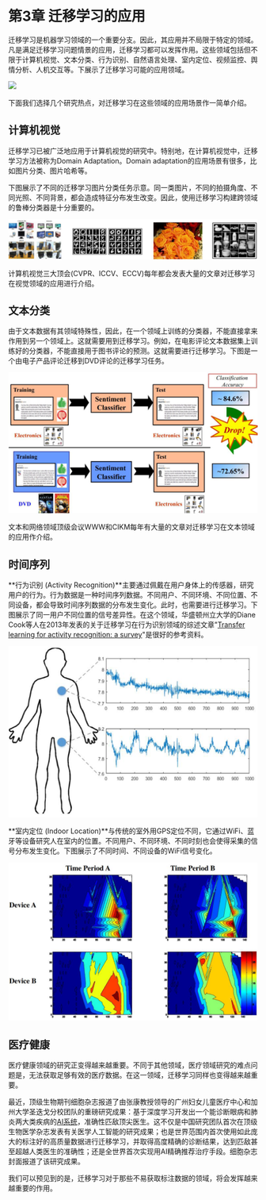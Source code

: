 # 第3章 迁移学习的应用

迁移学习是机器学习领域的一个重要分支。因此，其应用并不局限于特定的领域。凡是满足迁移学习问题情景的应用，迁移学习都可以发挥作用。这些领域包括但不限于计算机视觉、文本分类、行为识别、自然语言处理、室内定位、视频监控、舆情分析、人机交互等。下展示了迁移学习可能的应用领域。

![](../../src/figures/png/fig-app-all.png)

下面我们选择几个研究热点，对迁移学习在这些领域的应用场景作一简单介绍。

## 计算机视觉

迁移学习已被广泛地应用于计算机视觉的研究中。特别地，在计算机视觉中，迁移学习方法被称为Domain Adaptation。Domain adaptation的应用场景有很多，比如图片分类、图片哈希等。

下图展示了不同的迁移学习图片分类任务示意。同一类图片，不同的拍摄角度、不同光照、不同背景，都会造成特征分布发生改变。因此，使用迁移学习构建跨领域的鲁棒分类器是十分重要的。

![](../../src/figures/png/fig-app-cv.png)

计算机视觉三大顶会(CVPR、ICCV、ECCV)每年都会发表大量的文章对迁移学习在视觉领域的应用进行介绍。

## 文本分类

由于文本数据有其领域特殊性，因此，在一个领域上训练的分类器，不能直接拿来作用到另一个领域上。这就需要用到迁移学习。例如，在电影评论文本数据集上训练好的分类器，不能直接用于图书评论的预测。这就需要进行迁移学习。下图是一个由电子产品评论迁移到DVD评论的迁移学习任务。

![](../../src/figures/png/fig-app-text.png)

文本和网络领域顶级会议WWW和CIKM每年有大量的文章对迁移学习在文本领域的应用作介绍。

## 时间序列

**行为识别 (Activity Recognition)**主要通过佩戴在用户身体上的传感器，研究用户的行为。行为数据是一种时间序列数据。不同用户、不同环境、不同位置、不同设备，都会导致时间序列数据的分布发生变化。此时，也需要进行迁移学习。下图展示了同一用户不同位置的信号差异性。在这个领域，华盛顿州立大学的Diane Cook等人在2013年发表的关于迁移学习在行为识别领域的综述文章"[Transfer learning for activity recognition: a survey](https://link.springer.com/article/10.1007/s10115-013-0665-3)"是很好的参考资料。

![](../../src/figures/png/fig-app-time.png)

**室内定位 (Indoor Location)**与传统的室外用GPS定位不同，它通过WiFi、蓝牙等设备研究人在室内的位置。不同用户、不同环境、不同时刻也会使得采集的信号分布发生变化。下图展示了不同时间、不同设备的WiFi信号变化。

![](../../src/figures/png/fig-app-location.png)

## 医疗健康

医疗健康领域的研究正变得越来越重要。不同于其他领域，医疗领域研究的难点问题是，无法获取足够有效的医疗数据。在这一领域，迁移学习同样也变得越来越重要。

最近，顶级生物期刊细胞杂志报道了由张康教授领导的广州妇女儿童医疗中心和加州大学圣迭戈分校团队的重磅研究成果：基于深度学习开发出一个能诊断眼病和肺炎两大类疾病的[AI系统](https://www.sciencedirect.com/science/article/pii/S0092867418301545)，准确性匹敌顶尖医生。这不仅是中国研究团队首次在顶级生物医学杂志发表有关医学人工智能的研究成果；也是世界范围内首次使用如此庞大的标注好的高质量数据进行迁移学习，并取得高度精确的诊断结果，达到匹敌甚至超越人类医生的准确性；还是全世界首次实现用AI精确推荐治疗手段。细胞杂志封面报道了该研究成果。

我们可以预见到的是，迁移学习对于那些不易获取标注数据的领域，将会发挥越来越重要的作用。